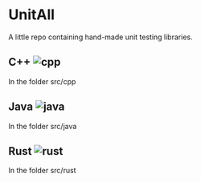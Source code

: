 # UnitAll
A little repo containing hand-made unit testing libraries.

## C++ ![cpp](https://github.com/acendrou/UnitAll/actions/workflows/cpp.yml/badge.svg)
In the folder src/cpp

## Java ![java](https://github.com/acendrou/UnitAll/actions/workflows/java.yml/badge.svg)
In the folder src/java

## Rust ![rust](https://github.com/acendrou/UnitAll/actions/workflows/rust.yml/badge.svg)
In the folder src/rust
